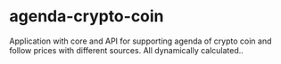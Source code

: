 # agenda-crypto-coin
Application with core and API for supporting agenda of crypto coin and follow prices with different sources. All dynamically calculated..
